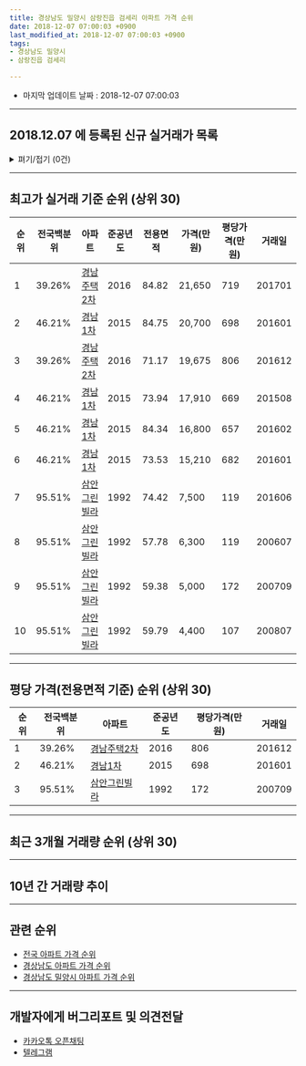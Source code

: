 ```yaml
---
title: 경상남도 밀양시 삼랑진읍 검세리 아파트 가격 순위
date: 2018-12-07 07:00:03 +0900
last_modified_at: 2018-12-07 07:00:03 +0900
tags:
- 경상남도 밀양시
- 삼랑진읍 검세리

---
```


* 마지막 업데이트 날짜 : 2018-12-07 07:00:03

---

## 2018.12.07 에 등록된 신규 실거래가 목록

<details>
<summary>펴기/접기 (0건)</summary>
<div markdown="1">

|아파트|전국백분위|준공년도|전용면적|가격(만원)|평당가격(만원)|거래일|
|---|---|---|---|---|---|---|
|없음|||||||


</div>
</details>

---

## 최고가 실거래 기준 순위 (상위 30)


|순위|전국백분위|아파트|준공년도|전용면적|가격(만원)|평당가격(만원)|거래일|
|---|---|---|---|---|---|---|---|
|1|39.26%|[경남주택2차](https://search.naver.com/search.naver?query=%EA%B2%BD%EC%83%81%EB%82%A8%EB%8F%84+%EB%B0%80%EC%96%91%EC%8B%9C+%EC%82%BC%EB%9E%91%EC%A7%84%EC%9D%8D+%EA%B2%80%EC%84%B8%EB%A6%AC+%EA%B2%BD%EB%82%A8%EC%A3%BC%ED%83%9D2%EC%B0%A8)|2016|84.82|21,650|719|201701|
|2|46.21%|[경남1차](https://search.naver.com/search.naver?query=%EA%B2%BD%EC%83%81%EB%82%A8%EB%8F%84+%EB%B0%80%EC%96%91%EC%8B%9C+%EC%82%BC%EB%9E%91%EC%A7%84%EC%9D%8D+%EA%B2%80%EC%84%B8%EB%A6%AC+%EA%B2%BD%EB%82%A81%EC%B0%A8)|2015|84.75|20,700|698|201601|
|3|39.26%|[경남주택2차](https://search.naver.com/search.naver?query=%EA%B2%BD%EC%83%81%EB%82%A8%EB%8F%84+%EB%B0%80%EC%96%91%EC%8B%9C+%EC%82%BC%EB%9E%91%EC%A7%84%EC%9D%8D+%EA%B2%80%EC%84%B8%EB%A6%AC+%EA%B2%BD%EB%82%A8%EC%A3%BC%ED%83%9D2%EC%B0%A8)|2016|71.17|19,675|806|201612|
|4|46.21%|[경남1차](https://search.naver.com/search.naver?query=%EA%B2%BD%EC%83%81%EB%82%A8%EB%8F%84+%EB%B0%80%EC%96%91%EC%8B%9C+%EC%82%BC%EB%9E%91%EC%A7%84%EC%9D%8D+%EA%B2%80%EC%84%B8%EB%A6%AC+%EA%B2%BD%EB%82%A81%EC%B0%A8)|2015|73.94|17,910|669|201508|
|5|46.21%|[경남1차](https://search.naver.com/search.naver?query=%EA%B2%BD%EC%83%81%EB%82%A8%EB%8F%84+%EB%B0%80%EC%96%91%EC%8B%9C+%EC%82%BC%EB%9E%91%EC%A7%84%EC%9D%8D+%EA%B2%80%EC%84%B8%EB%A6%AC+%EA%B2%BD%EB%82%A81%EC%B0%A8)|2015|84.34|16,800|657|201602|
|6|46.21%|[경남1차](https://search.naver.com/search.naver?query=%EA%B2%BD%EC%83%81%EB%82%A8%EB%8F%84+%EB%B0%80%EC%96%91%EC%8B%9C+%EC%82%BC%EB%9E%91%EC%A7%84%EC%9D%8D+%EA%B2%80%EC%84%B8%EB%A6%AC+%EA%B2%BD%EB%82%A81%EC%B0%A8)|2015|73.53|15,210|682|201601|
|7|95.51%|[삼안그린빌라](https://search.naver.com/search.naver?query=%EA%B2%BD%EC%83%81%EB%82%A8%EB%8F%84+%EB%B0%80%EC%96%91%EC%8B%9C+%EC%82%BC%EB%9E%91%EC%A7%84%EC%9D%8D+%EA%B2%80%EC%84%B8%EB%A6%AC+%EC%82%BC%EC%95%88%EA%B7%B8%EB%A6%B0%EB%B9%8C%EB%9D%BC)|1992|74.42|7,500|119|201606|
|8|95.51%|[삼안그린빌라](https://search.naver.com/search.naver?query=%EA%B2%BD%EC%83%81%EB%82%A8%EB%8F%84+%EB%B0%80%EC%96%91%EC%8B%9C+%EC%82%BC%EB%9E%91%EC%A7%84%EC%9D%8D+%EA%B2%80%EC%84%B8%EB%A6%AC+%EC%82%BC%EC%95%88%EA%B7%B8%EB%A6%B0%EB%B9%8C%EB%9D%BC)|1992|57.78|6,300|119|200607|
|9|95.51%|[삼안그린빌라](https://search.naver.com/search.naver?query=%EA%B2%BD%EC%83%81%EB%82%A8%EB%8F%84+%EB%B0%80%EC%96%91%EC%8B%9C+%EC%82%BC%EB%9E%91%EC%A7%84%EC%9D%8D+%EA%B2%80%EC%84%B8%EB%A6%AC+%EC%82%BC%EC%95%88%EA%B7%B8%EB%A6%B0%EB%B9%8C%EB%9D%BC)|1992|59.38|5,000|172|200709|
|10|95.51%|[삼안그린빌라](https://search.naver.com/search.naver?query=%EA%B2%BD%EC%83%81%EB%82%A8%EB%8F%84+%EB%B0%80%EC%96%91%EC%8B%9C+%EC%82%BC%EB%9E%91%EC%A7%84%EC%9D%8D+%EA%B2%80%EC%84%B8%EB%A6%AC+%EC%82%BC%EC%95%88%EA%B7%B8%EB%A6%B0%EB%B9%8C%EB%9D%BC)|1992|59.79|4,400|107|200807|


---

## 평당 가격(전용면적 기준) 순위 (상위 30)


|순위|전국백분위|아파트|준공년도|평당가격(만원)|거래일|
|---|---|---|---|---|---|
|1|39.26%|[경남주택2차](https://search.naver.com/search.naver?query=%EA%B2%BD%EC%83%81%EB%82%A8%EB%8F%84+%EB%B0%80%EC%96%91%EC%8B%9C+%EC%82%BC%EB%9E%91%EC%A7%84%EC%9D%8D+%EA%B2%80%EC%84%B8%EB%A6%AC+%EA%B2%BD%EB%82%A8%EC%A3%BC%ED%83%9D2%EC%B0%A8)|2016|806|201612|
|2|46.21%|[경남1차](https://search.naver.com/search.naver?query=%EA%B2%BD%EC%83%81%EB%82%A8%EB%8F%84+%EB%B0%80%EC%96%91%EC%8B%9C+%EC%82%BC%EB%9E%91%EC%A7%84%EC%9D%8D+%EA%B2%80%EC%84%B8%EB%A6%AC+%EA%B2%BD%EB%82%A81%EC%B0%A8)|2015|698|201601|
|3|95.51%|[삼안그린빌라](https://search.naver.com/search.naver?query=%EA%B2%BD%EC%83%81%EB%82%A8%EB%8F%84+%EB%B0%80%EC%96%91%EC%8B%9C+%EC%82%BC%EB%9E%91%EC%A7%84%EC%9D%8D+%EA%B2%80%EC%84%B8%EB%A6%AC+%EC%82%BC%EC%95%88%EA%B7%B8%EB%A6%B0%EB%B9%8C%EB%9D%BC)|1992|172|200709|


---

## 최근 3개월 거래량 순위 (상위 30)


<div style="width:100%;">
    <canvas id="deal_count_ranking" height="250"></canvas>
</div>


<script>
new Chart(document.getElementById("deal_count_ranking"), {
    type: 'horizontalBar',
    data: {
        labels: ['경남주택2차'],
        datasets: [{
            label: '실거래 수',
            data: [1],
            borderColor: "rgba(255, 0, 128, 1)",
            backgroundColor: "rgba(255, 0, 128, 0.5)",
            fill: false,
        }]
    },
    options: {
        responsive: true,
        title: {
            display: true,
            text: '최근 3개월 거래량 순위'
        },
        tooltips: {
            mode: 'index',
            intersect: false,
            callbacks: {
                title: function(tooltipItems, data) {
                    return "실거래 수:";
                },
                label: function(tooltipItem, data) {
                    return data.labels[tooltipItem.index] + ": " + tooltipItem.xLabel;
                }
            }
        },
        hover: {
            mode: 'nearest',
            intersect: true
        },
        scales: {
            xAxes: [{
                display: true,
                scaleLabel: {
                    display: true,
                    labelString: '실거래 수'
                },
                ticks: {
                    suggestedMin: 0,
                }
            }],
            yAxes: [{
                display: true,
                ticks: {
                    autoSkip: false,
                    callback: function(value, index, values) {
                        if (value.length > 15)
                            return value.substr(0, 13) + "...";
                        else
                            return value;
                    }
                },
                scaleLabel: {
                    display: false,
                }
            }]
        }
    }
});

</script>


---

## 10년 간 거래량 추이


<div style="width:100%;">
    <canvas id="deal_progress" height="250"></canvas>
</div>

<script>
new Chart(document.getElementById("deal_progress"), {
    type: 'line',
    data: {
        labels: ['200812','200901','200902','200903','200904','200905','200906','200907','200908','200909','200910','200911','200912','201001','201002','201003','201004','201005','201006','201007','201008','201009','201010','201011','201012','201101','201102','201103','201104','201105','201106','201107','201108','201109','201110','201111','201112','201201','201202','201203','201204','201205','201206','201207','201208','201209','201210','201211','201212','201301','201302','201303','201304','201305','201306','201307','201308','201309','201310','201311','201312','201401','201402','201403','201404','201405','201406','201407','201408','201409','201410','201411','201412','201501','201502','201503','201504','201505','201506','201507','201508','201509','201510','201511','201512','201601','201602','201603','201604','201605','201606','201607','201608','201609','201610','201611','201612','201701','201702','201703','201704','201705','201706','201707','201708','201709','201710','201711','201712','201801','201802','201803','201804','201805','201806','201807','201808','201809','201810','201811','201812'],
        datasets: [{
            label: '실거래 수',
            pointRadius: 1,
            data: [0, 0, 0, 0, 0, 0, 0, 0, 0, 0, 0, 0, 0, 0, 0, 0, 0, 0, 0, 0, 0, 1, 0, 0, 1, 0, 0, 0, 0, 0, 0, 0, 0, 0, 0, 0, 0, 0, 0, 0, 1, 0, 0, 0, 0, 0, 0, 0, 2, 0, 0, 1, 0, 0, 1, 0, 0, 0, 0, 0, 0, 0, 0, 0, 1, 0, 0, 0, 0, 0, 0, 1, 0, 0, 0, 0, 0, 0, 0, 0, 4, 3, 3, 1, 0, 2, 1, 2, 3, 1, 2, 0, 0, 3, 2, 2, 1, 4, 0, 0, 0, 0, 1, 0, 0, 0, 1, 1, 0, 2, 0, 0, 0, 2, 0, 1, 0, 0, 0, 1, 0],
            borderColor: "rgba(255, 201, 14, 1)",
            backgroundColor: "rgba(255, 201, 14, 0.5)",
            fill: true,
        }]
    },
    options: {
        responsive: true,
        title: {
            display: true,
            text: '10년간 거래량 추이'
        },
        tooltips: {
            mode: 'index',
            intersect: false,
        },
        hover: {
            mode: 'nearest',
            intersect: true
        },
        scales: {
            xAxes: [{
                display: true,
                scaleLabel: {
                    display: true,
                    labelString: '년/월'
                }
            }],
            yAxes: [{
                display: true,
                ticks: {
                    suggestedMin: 0,
                },
                scaleLabel: {
                    display: true,
                    labelString: '실거래 수'
                }
            }]
        }
    }
});

</script>


---

## 관련 순위

- [전국 아파트 가격 순위](https://inasie.github.io/apt-ranking/전국)
- [경상남도 아파트 가격 순위](https://inasie.github.io/apt-ranking/경상남도)
- [경상남도 밀양시 아파트 가격 순위](https://inasie.github.io/apt-ranking/경상남도-밀양시)


---

## 개발자에게 버그리포트 및 의견전달

- [카카오톡 오픈채팅](https://open.kakao.com/o/gLJUAP4)
- [텔레그램](https://t.me/inasie)

